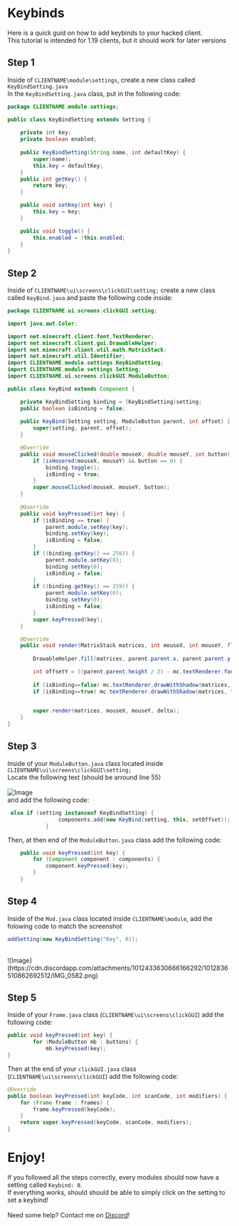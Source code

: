 # Keybinds

Here is a quick guid on how to add keybinds to your hacked client. <br>
This tutorial is intended for 1.19 clients, but it should work for later versions

## Step 1

Inside of `CLIENTNAME\module\settings`, create a new class called `KeyBindSetting.java` <br>
In the `KeyBindSetting.java` class, put in the following code:

```java
package CLIENTNAME.module.settings;

public class KeyBindSetting extends Setting {
    
    private int key;
	private boolean enabled;
    
    public KeyBindSetting(String name, int defaultKey) {
        super(name);
        this.key = defaultKey;
    }
    public int getKey() {
    	return key;
    }

    public void setKey(int key) {
    	this.key = key;
    }

    public void toggle() {
    	this.enabled = !this.enabled;
    }
}
```

## Step 2
Inside of `CLIENTNAME\ui\screens\clickGUI\setting;` create a new class called `KeyBind.java` and paste the following code inside:

```java
package CLIENTNAME.ui.screens.clickGUI.setting;

import java.awt.Color;

import net.minecraft.client.font.TextRenderer;
import net.minecraft.client.gui.DrawableHelper;
import net.minecraft.client.util.math.MatrixStack;
import net.minecraft.util.Identifier;
import CLIENTNAME.module.settings.KeyBindSetting;
import CLIENTNAME.module.settings.Setting;
import CLIENTNAME.ui.screens.clickGUI.ModuleButton;

public class KeyBind extends Component {

	private KeyBindSetting binding = (KeyBindSetting)setting;
	public boolean isBinding = false;
	
	public KeyBind(Setting setting, ModuleButton parent, int offset) {
		super(setting, parent, offset);
	}

	@Override
	public void mouseClicked(double mouseX, double mouseY, int button) {
		if (isHovered(mouseX, mouseY) && button == 0) {
			binding.toggle();
			isBinding = true;
		}
		super.mouseClicked(mouseX, mouseY, button);
	}
	
	@Override
	public void keyPressed(int key) {
		if (isBinding == true) {
			parent.module.setKey(key);
			binding.setKey(key);
			isBinding = false;
		}
		if ((binding.getKey() == 256)) {
			parent.module.setKey(0);
			binding.setKey(0);
			isBinding = false;
		}
		if ((binding.getKey() == 259)) {
			parent.module.setKey(0);
			binding.setKey(0);
			isBinding = false;
		}
		super.keyPressed(key);
	}

	@Override
	public void render(MatrixStack matrices, int mouseX, int mouseY, float delta) {
		
		DrawableHelper.fill(matrices, parent.parent.x, parent.parent.y + parent.offset + offset, parent.parent.x + parent.parent.width, parent.parent.y + parent.offset + offset + parent.parent.height, 0x90000000);

		int offsetY = ((parent.parent.height / 2) - mc.textRenderer.fontHeight / 2);
		
		if (isBinding==false) mc.textRenderer.drawWithShadow(matrices, "Keybind: " + binding.getKey(), parent.parent.x + offsetY, parent.parent.y + parent.offset + offset + offsetY-6, -1);
		if (isBinding==true) mc.textRenderer.drawWithShadow(matrices, "Binding...", parent.parent.x + offsetY, parent.parent.y + parent.offset + offset + offsetY-6, -1);

		
		super.render(matrices, mouseX, mouseY, delta);
	}
}
```

## Step 3

Inside of your `ModuleButton.java` class located inside `CLIENTNAME\ui\screens\clickGUI\setting;`<br>
Locate the following text (should be arround line 55)
<br><br>
![Image](https://cdn.discordapp.com/attachments/684812018099814472/1018493054795128893/unknown.png)
<br> and add the following code:
```java
 else if (setting instanceof KeyBindSetting) {
				components.add(new KeyBind(setting, this, setOffset));
			}
```
Then, at then end of the `ModuleButton.java` class add the following code:
```java
	public void keyPressed(int key) {
        for (Component component : components) {
            component.keyPressed(key);
        }
    }
```
## Step 4

Inside of the `Mod.java` class located inside `CLIENTNAME\module`, add the folowing code to match the screenshot
```java
addSetting(new KeyBindSetting("Key", 0));
```
<br>
![Image](https://cdn.discordapp.com/attachments/1012433630666166292/1012836510862692512/IMG_0582.png)

## Step 5

Inside of your `Frame.java` class (`CLIENTNAME\ui\screens\clickGUI`) add the following code:
```java
public void keyPressed(int key) {
        for (ModuleButton mb : buttons) {
            mb.keyPressed(key);
}
```

Then at the end of your `clickGUI.java` class (`CLIENTNAME\ui\screens\clickGUI`) add the following code:
```java
@Override
public boolean keyPressed(int keyCode, int scanCode, int modifiers) {
    for (Frame frame : frames) {
        frame.keyPressed(keyCode);
    }
    return super.keyPressed(keyCode, scanCode, modifiers);
}
```

# Enjoy!

If you followed all the steps correctly, every modules should now have a setting called `Keybind: 0`. 
<br>
If everything works, should should be able to simply click on the setting to set a keybind!
<br><br>
Need some help? Contact me on
[Discord](https://discord.gg/jBHTMgEXXk)!
